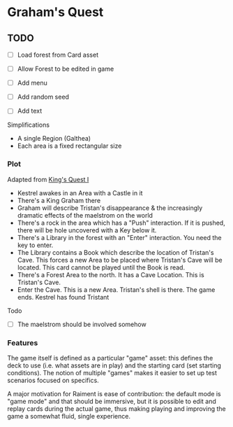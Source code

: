 # Graham's Quest


## TODO

* [ ] Load forest from Card asset
* [ ] Allow Forest to be edited in game
* [ ] Add menu
* [ ] Add random seed
* [ ] Add text


Simplifications

* A single Region (Galthea)
* Each area is a fixed rectangular size


### Plot

Adapted from [King's Quest I](http://gamerwalkthroughs.com/kings-quest-1/)

* Kestrel awakes in an Area with a Castle in it
* There's a King Graham there
* Graham will describe Tristan's disappearance & the increasingly dramatic effects of the maelstrom on the world
* There's a rock in the area which has a "Push" interaction. If it is pushed, there will be hole uncovered with a Key below it.
* There's a Library in the forest with an "Enter" interaction. You need the key to enter.
* The Library contains a Book which describe the location of Tristan's Cave.  This forces a new Area to be placed where Tristan's Cave will be located.  This card cannot be played until the Book is read.
* There's a Forest Area to the north.  It has a Cave Location. This is Tristan's Cave. 
* Enter the Cave. This is a new Area. Tristan's shell is there. The game ends. Kestrel has found Tristant

Todo
* [ ] The maelstrom should be involved somehow


### Features

The game itself is defined as a particular "game" asset: this defines the deck to use (i.e. what assets are in play) and the starting card (set starting conditions). The notion of multiple "games" makes it easier to set up test scenarios focused on specifics.

A major motivation for Raiment is ease of contribution: the default mode is "game mode" and that should be immersive, but it is possible to edit and replay cards during the actual game, thus making playing and improving the game a somewhat fluid, single experience.

